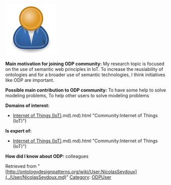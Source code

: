 [![Image:ODPUser.png](../images/a/a6/ODPUser.png)](../Image/ODPUser.png.md "Image:ODPUser.png")




  





__Main motivation for joining ODP community:__ My research topic is focused on the use of semantic web principles in IoT. To increase the reusiability of ontologies and for a broader use of semantic technologies, I think initiatives like ODP are important.


__Possible main contribution to ODP community:__ To have some help to solve modeling problems, To help other users to solve modeling problems


__Domains of interest:__



* [Internet of Things (IoT)](../Community/Internet_of_Things_(IoT).md).md).md).html "Community:Internet of Things (IoT)")


__Is expert of:__



* [Internet of Things (IoT)](../Community/Internet_of_Things_(IoT).md).md).md).html "Community:Internet of Things (IoT)")


__How did I know about ODP:__ colleagues






Retrieved from "[http://ontologydesignpatterns.org/wiki/User:NicolasSeydoux](../User/NicolasSeydoux.md)"
 [Category](http://ontologydesignpatterns.org/wiki/Special:Categories "Special:Categories"): [ODPUser](../Category/ODPUser.md "Category:ODPUser")